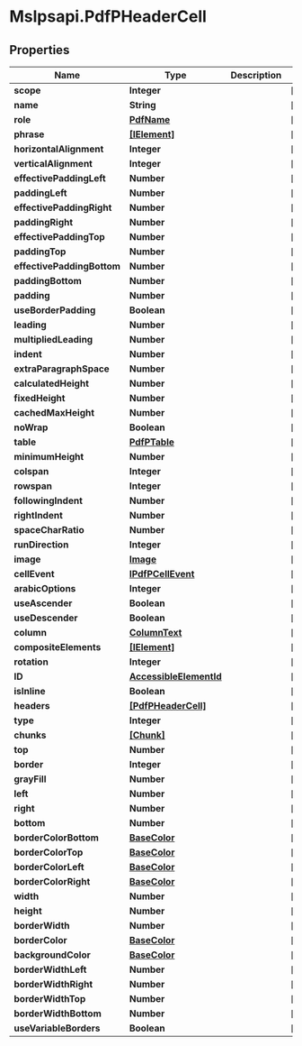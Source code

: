 # Mslpsapi.PdfPHeaderCell

## Properties
Name | Type | Description | Notes
------------ | ------------- | ------------- | -------------
**scope** | **Integer** |  | [optional] 
**name** | **String** |  | [optional] 
**role** | [**PdfName**](PdfName.md) |  | [optional] 
**phrase** | [**[IElement]**](IElement.md) |  | [optional] 
**horizontalAlignment** | **Integer** |  | [optional] 
**verticalAlignment** | **Integer** |  | [optional] 
**effectivePaddingLeft** | **Number** |  | [optional] 
**paddingLeft** | **Number** |  | [optional] 
**effectivePaddingRight** | **Number** |  | [optional] 
**paddingRight** | **Number** |  | [optional] 
**effectivePaddingTop** | **Number** |  | [optional] 
**paddingTop** | **Number** |  | [optional] 
**effectivePaddingBottom** | **Number** |  | [optional] 
**paddingBottom** | **Number** |  | [optional] 
**padding** | **Number** |  | [optional] 
**useBorderPadding** | **Boolean** |  | [optional] 
**leading** | **Number** |  | [optional] 
**multipliedLeading** | **Number** |  | [optional] 
**indent** | **Number** |  | [optional] 
**extraParagraphSpace** | **Number** |  | [optional] 
**calculatedHeight** | **Number** |  | [optional] 
**fixedHeight** | **Number** |  | [optional] 
**cachedMaxHeight** | **Number** |  | [optional] 
**noWrap** | **Boolean** |  | [optional] 
**table** | [**PdfPTable**](PdfPTable.md) |  | [optional] 
**minimumHeight** | **Number** |  | [optional] 
**colspan** | **Integer** |  | [optional] 
**rowspan** | **Integer** |  | [optional] 
**followingIndent** | **Number** |  | [optional] 
**rightIndent** | **Number** |  | [optional] 
**spaceCharRatio** | **Number** |  | [optional] 
**runDirection** | **Integer** |  | [optional] 
**image** | [**Image**](Image.md) |  | [optional] 
**cellEvent** | [**IPdfPCellEvent**](IPdfPCellEvent.md) |  | [optional] 
**arabicOptions** | **Integer** |  | [optional] 
**useAscender** | **Boolean** |  | [optional] 
**useDescender** | **Boolean** |  | [optional] 
**column** | [**ColumnText**](ColumnText.md) |  | [optional] 
**compositeElements** | [**[IElement]**](IElement.md) |  | [optional] 
**rotation** | **Integer** |  | [optional] 
**ID** | [**AccessibleElementId**](AccessibleElementId.md) |  | [optional] 
**isInline** | **Boolean** |  | [optional] 
**headers** | [**[PdfPHeaderCell]**](PdfPHeaderCell.md) |  | [optional] 
**type** | **Integer** |  | [optional] 
**chunks** | [**[Chunk]**](Chunk.md) |  | [optional] 
**top** | **Number** |  | [optional] 
**border** | **Integer** |  | [optional] 
**grayFill** | **Number** |  | [optional] 
**left** | **Number** |  | [optional] 
**right** | **Number** |  | [optional] 
**bottom** | **Number** |  | [optional] 
**borderColorBottom** | [**BaseColor**](BaseColor.md) |  | [optional] 
**borderColorTop** | [**BaseColor**](BaseColor.md) |  | [optional] 
**borderColorLeft** | [**BaseColor**](BaseColor.md) |  | [optional] 
**borderColorRight** | [**BaseColor**](BaseColor.md) |  | [optional] 
**width** | **Number** |  | [optional] 
**height** | **Number** |  | [optional] 
**borderWidth** | **Number** |  | [optional] 
**borderColor** | [**BaseColor**](BaseColor.md) |  | [optional] 
**backgroundColor** | [**BaseColor**](BaseColor.md) |  | [optional] 
**borderWidthLeft** | **Number** |  | [optional] 
**borderWidthRight** | **Number** |  | [optional] 
**borderWidthTop** | **Number** |  | [optional] 
**borderWidthBottom** | **Number** |  | [optional] 
**useVariableBorders** | **Boolean** |  | [optional] 


